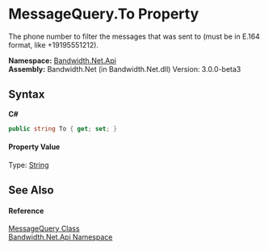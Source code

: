 ﻿# MessageQuery.To Property 
 

The phone number to filter the messages that was sent to (must be in E.164 format, like +19195551212).

**Namespace:**&nbsp;<a href ="N_Bandwidth_Net_Api.md">Bandwidth.Net.Api</a><br />**Assembly:**&nbsp;Bandwidth.Net (in Bandwidth.Net.dll) Version: 3.0.0-beta3

## Syntax

**C#**<br />
``` C#
public string To { get; set; }
```


#### Property Value
Type: <a href="http://msdn2.microsoft.com/en-us/library/s1wwdcbf" target="_blank">String</a>

## See Also


#### Reference
<a href ="T_Bandwidth_Net_Api_MessageQuery.md">MessageQuery Class</a><br /><a href ="N_Bandwidth_Net_Api.md">Bandwidth.Net.Api Namespace</a><br />